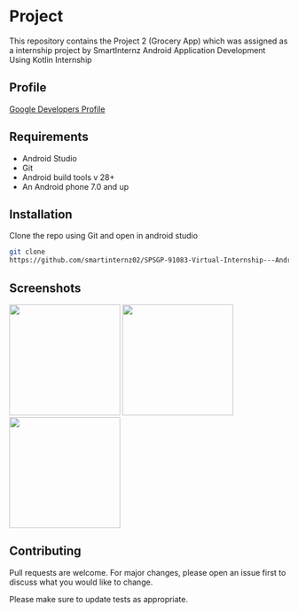# Project 

This repository contains the Project 2 (Grocery App) which was assigned as a internship project by SmartInternz Android Application Development Using Kotlin Internship

## Profile
[Google Developers Profile](https://g.dev/chandraprakash)

## Requirements

* Android Studio
* Git
* Android build tools v 28+
* An Android phone 7.0 and up

## Installation

Clone the repo using Git and open in android studio
```bash
git clone 
https://github.com/smartinternz02/SPSGP-91083-Virtual-Internship---Android-Application-Development-Using-Kotlin.git
```

## Screenshots 

<img src="https://i.imgur.com/cjfd8g0.jpg" width=200 padding=50/>
<img src="https://i.imgur.com/EjV3gbI.jpg" width=200 padding=50/>
<img src="https://i.imgur.com/Tcy0FZO.jpg" width=200 padding=50/>

## Contributing
Pull requests are welcome. For major changes, please open an issue first to discuss what you would like to change.

Please make sure to update tests as appropriate.
